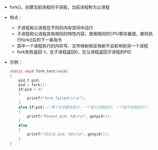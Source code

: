 - fork()，创建当前进程的子进程，当前进程称为父进程

- 特点：

  - 子进程和父进程在不同的内存空间中运行
  - 子进程和父进程具有相同的特性内容，使用相同的CPU寄存器值，都将执行fork()后的下一条指令
  - 其中一个进程执行的内存写、文件映射和反映射不会影响到另一个进程
  - fork失败返回-1，在子进程返回0，在父进程返回子进程的PID

- 示例：

  ```c
  static void fork_test(void)
  {
      pid_t pid;
      pid = fork();
      if(pid < 0)
      {
          printf("fork failed!\r\n");
      }
      else if(pid) /*两个分支都会执行，一个是父进程执行，一个是子进程执行*/
      {
          printf("Parent pid: %d\r\n", getpid());
      }
      else
      {
          printf("Child pid: %d\r\n", getpid());
      }
  }
  ```

  